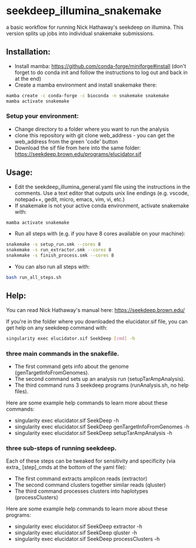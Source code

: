 # seekdeep_illumina_snakemake
a basic workflow for running Nick Hathaway's seekdeep on illumina. This version splits up jobs into individual snakemake submissions.

## Installation:
 - Install mamba: https://github.com/conda-forge/miniforge#install (don't forget
to do conda init and follow the instructions to log out and back in at the end)
 - Create a mamba environment and install snakemake there:
```bash
mamba create -c conda-forge -c bioconda -n snakemake snakemake
mamba activate snakemake
```

### Setup your environment:
 - Change directory to a folder where you want to run the analysis
 - clone this repository with git clone web_address - you can get the web_address from the green 'code' button
 - Download the sif file from here into the same folder: https://seekdeep.brown.edu/programs/elucidator.sif

## Usage:
 - Edit the seekdeep_illumina_general.yaml file using the instructions in the
comments. Use a text editor that outputs unix line endings (e.g. vscode,
notepad++, gedit, micro, emacs, vim, vi, etc.)
 - If snakemake is not your active conda environment, activate snakemake with:
```bash
mamba activate snakemake
```
 - Run all steps with (e.g. if you have 8 cores available on your machine):
```bash
snakemake -s setup_run.smk --cores 8
snakemake -s run_extractor.smk --cores 8
snakemake -s finish_process.smk --cores 8
```
 - You can also run all steps with:
```bash
bash run_all_steps.sh
```

## Help:
You can read Nick Hathaway's manual here:
https://seekdeep.brown.edu/

If you're in the folder where you downloaded the elucidator.sif file,
you can get help on any seekdeep command with:
```bash
singularity exec elucidator.sif SeekDeep [cmd] -h
```

### three main commands in the snakefile.
  - The first command gets info about the genome (genTargetInfoFromGenomes).
  - The second command sets up an analysis run (setupTarAmpAnalysis).
  - The third command runs 3 seekdeep programs (runAnalysis.sh, no help files).

Here are some example help commands to learn more about these commands:
  - singularity exec elucidator.sif SeekDeep -h
  - singularity exec elucidator.sif SeekDeep genTargetInfoFromGenomes -h
  - singularity exec elucidator.sif SeekDeep setupTarAmpAnalysis -h

### three sub-steps of running seekdeep.
Each of these steps can be tweaked for sensitivity and specificity (via extra_
[step]_cmds at the bottom of the yaml file):
  - The first command extracts amplicon reads (extractor)
  - The second command clusters together similar reads (qluster)
  - The third command processes clusters into haplotypes (processClusters)

Here are some example help commands to learn more about these programs:
  - singularity exec elucidator.sif SeekDeep extractor -h
  - singularity exec elucidator.sif SeekDeep qluster -h
  - singularity exec elucidator.sif SeekDeep processClusters -h
